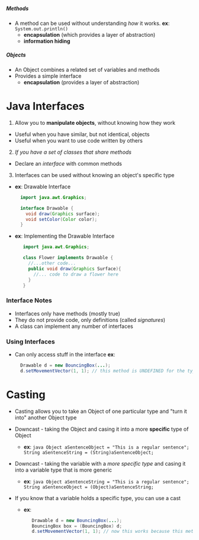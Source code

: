 ##### Methods
* A method can be used without understanding *how* it works. __**ex**__: `System.out.println()`
  - **encapsulation** (which provides a layer of abstraction)
  - **information hiding**

##### Objects
* An Object combines a related set of variables and methods
* Provides a simple interface
  - **encapsulation** (provides a layer of abstraction)

# Java Interfaces

1. Allow you to **manipulate objects**, without knowing how they work
  - Useful when you have similar, but not identical, objects
  - Useful when you want to use code written by others

2. *If you have a set of classes that share methods*
  - Declare an *interface* with common methods

3. Interfaces can be used without knowing an object's specific type
  - __**ex**__: Drawable Interface
    ```java
      import java.awt.Graphics;

      interface Drawable {
        void draw(Graphics surface);
        void setColor(Color color);
      }
    ```
  - __**ex**__: Implementing the Drawable Interface
    ```java
       import java.awt.Graphics;

       class Flower implements Drawable {
         //...other code...
         public void draw(Graphics Surface){
           //... code to draw a flower here
         }
       }
    ```

### Interface Notes
* Interfaces only have methods (mostly true)
* They do not provide code, only definitions (called *signatures*)
* A class can implement any number of interfaces

### Using Interfaces
* Can only access stuff in the interface
__**ex**__:
    ```java
      Drawable d = new BouncingBox(...);
      d.setMovementVector(1, 1); // this method is UNDEFINED for the type Drawable
    ```

# Casting
* Casting allows you to take an Object of one particular type and "turn it into" another Object type

* Downcast - taking the Object and casing it into a more **specific** type of Object
  - __**ex**__:
        ```java
           Object aSentenceObject = "This is a regular sentence";
           String aSentenceString = (String)aSentenceObject;
        ```
* Downcast - taking the variable with a *more specific type* and casing it into a variable type that is more generic
  - __**ex**__:
        ```java
           Object aSentenceString = "This is a regular sentence";
           String aSentenceObject = (Object)aSentenceString;
        ```
* If you know that a variable holds a specific type, you can use a cast
  - __**ex**__:
      ```java
         Drawable d = new BouncingBox(...);
         BouncingBox box = (BouncingBox) d;
         d.setMovementVector(1, 1); // now this works because this method is DEFINED for the type BouncingBox
      ```

